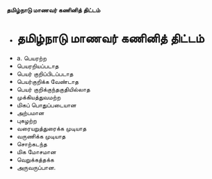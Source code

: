 **தமிழ்நாடு மாணவர் கணினித் திட்டம்**
- # தமிழ்நாடு மாணவர் கணினித் திட்டம்
- a. பெயரற்ற
- பெயரறியப்படாத
- பெயர் குறிப்பிடப்படாத
- பெயர்குறிக்க வேண்டாத
- பெயர் குறிக்குந்தகுதியில்லாத
- முக்கியத்துவமற்ற
- மிகப் பொதுப்படையான
- அற்பமான
- புகழற்ற
- வரையறுத்துரைக்க முடியாத
- வருணிக்க முடியாத
- சொற்கடந்த
- மிக மோசமான
- வெறுக்கத்தக்க
- அருவருப்பான.

